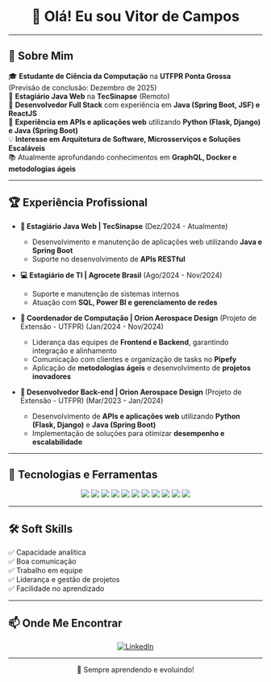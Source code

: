 <h1 align="center">👋 Olá! Eu sou Vitor de Campos </h1>

---

## 📍 Sobre Mim  
🎓 **Estudante de Ciência da Computação** na **UTFPR Ponta Grossa** (Previsão de conclusão: Dezembro de 2025)  
💼 **Estagiário Java Web** na **TecSinapse** (Remoto)  
🚀 **Desenvolvedor Full Stack** com experiência em **Java (Spring Boot, JSF) e ReactJS**  
🔹 **Experiência em APIs e aplicações web** utilizando **Python (Flask, Django) e Java (Spring Boot)**  
💡 **Interesse em Arquitetura de Software, Microsserviços e Soluções Escaláveis**  
📚 Atualmente aprofundando conhecimentos em **GraphQL, Docker e metodologias ágeis**  

---

## 🏆 Experiência Profissional  

- **💼 Estagiário Java Web | TecSinapse** (Dez/2024 - Atualmente)  
  - Desenvolvimento e manutenção de aplicações web utilizando **Java e Spring Boot**  
  - Suporte no desenvolvimento de **APIs RESTful**  

- **💻 Estagiário de TI | Agrocete Brasil** (Ago/2024 - Nov/2024)  
  - Suporte e manutenção de sistemas internos  
  - Atuação com **SQL, Power BI e gerenciamento de redes**  

- **🚀 Coordenador de Computação | Orion Aerospace Design** (Projeto de Extensão - UTFPR) (Jan/2024 - Nov/2024)  
  - Liderança das equipes de **Frontend e Backend**, garantindo integração e alinhamento  
  - Comunicação com clientes e organização de tasks no **Pipefy**  
  - Aplicação de **metodologias ágeis** e desenvolvimento de **projetos inovadores**  

- **🔧 Desenvolvedor Back-end | Orion Aerospace Design** (Projeto de Extensão - UTFPR) (Mar/2023 - Jan/2024)  
  - Desenvolvimento de **APIs e aplicações web** utilizando **Python (Flask, Django)** e **Java (Spring Boot)**  
  - Implementação de soluções para otimizar **desempenho e escalabilidade**  

---

## 🚀 Tecnologias e Ferramentas  

<div align="center">
  <img src="https://img.shields.io/badge/Java-007396?style=for-the-badge&logo=java&logoColor=white">
  <img src="https://img.shields.io/badge/Spring%20Boot-6DB33F?style=for-the-badge&logo=spring&logoColor=white">
  <img src="https://img.shields.io/badge/JSF-323330?style=for-the-badge&logo=java&logoColor=white">
  <img src="https://img.shields.io/badge/React-61DAFB?style=for-the-badge&logo=react&logoColor=black">
  <img src="https://img.shields.io/badge/Python-3776AB?style=for-the-badge&logo=python&logoColor=white">
  <img src="https://img.shields.io/badge/Flask-000000?style=for-the-badge&logo=flask&logoColor=white">
  <img src="https://img.shields.io/badge/Django-092E20?style=for-the-badge&logo=django&logoColor=white">
  <img src="https://img.shields.io/badge/PostgreSQL-316192?style=for-the-badge&logo=postgresql&logoColor=white">
  <img src="https://img.shields.io/badge/GraphQL-E10098?style=for-the-badge&logo=graphql&logoColor=white">
  <img src="https://img.shields.io/badge/Git-F05032?style=for-the-badge&logo=git&logoColor=white">
  <img src="https://img.shields.io/badge/Docker-2496ED?style=for-the-badge&logo=docker&logoColor=white">
</div>

---

## 🛠️ Soft Skills  

✅ Capacidade analítica  
✅ Boa comunicação  
✅ Trabalho em equipe  
✅ Liderança e gestão de projetos  
✅ Facilidade no aprendizado  

---

## 📫 Onde Me Encontrar  

<div align="center">
  <a href="https://www.linkedin.com/in/vitorcampos15">
    <img src="https://img.shields.io/badge/LinkedIn-blue?style=for-the-badge&logo=linkedin" alt="LinkedIn">
  </a>
</div>

---

<p align="center">🚀 Sempre aprendendo e evoluindo!</p>
